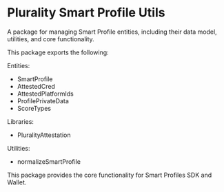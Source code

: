 # Plurality Smart Profile Utils

A package for managing Smart Profile entities, including their data model, utilities, and core functionality. 

This package exports the following:

Entities:
- SmartProfile
- AttestedCred
- AttestedPlatformIds
- ProfilePrivateData
- ScoreTypes

Libraries:
- PluralityAttestation

Utilities:
- normalizeSmartProfile

This package provides the core functionality for Smart Profiles SDK and Wallet.
